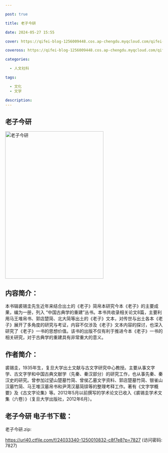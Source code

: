 ```yaml
---

post: true

title: 老子今研

date: 2024-05-27 15:55

cover: https://qifei-blog-1256009448.cos.ap-chengdu.myqcloud.com/qifei-blog/65ffec2a9f345e8d03d8aee3.jpg

coveross: https://qifei-blog-1256009448.cos.ap-chengdu.myqcloud.com/qifei-blog/65ffec2a9f345e8d03d8aee3.jpg

categories:

  - 人文社科

tags:

  - 文化
  - 文学

description:
---
```


## 老子今研
<img alt="老子今研 " class="aligncenter loading" data-was-processed="true" decoding="async" fetchpriority="high" height="471" src="https://qifei-blog-1256009448.cos.ap-chengdu.myqcloud.com/qifei-blog/65ffec2a9f345e8d03d8aee3.jpg " style="cursor: zoom-in;" width="314"/>

## 内容简介：

本书辑裘锡圭先生近年来结合出土的《老子》简帛本研究今本《老子》的主要成果，编为一册，列入 “中国古典学的重建”丛书。本书共收录相关论文8篇，主要利用马王堆帛书、郭店楚简、北大简等出土的《老子》文本，对传世与出土各本《老子》展开了多角度的研究与考证，内容不仅涉及《老子》文本内容的探讨，也深入研究了《老子》一书的思想价值。该书的出版不仅有利于推进今本《老子》一书的相关研究，对于古典学的重建具有非常重大的意义。

## 作者简介：

裘锡圭，1935年生，复旦大学出土文献与古文字研究中心教授。主要从事文字学、古文字学和中国古典文献学（先秦、秦汉部分）的研究工作，也从事先秦、秦汉史的研究。曾参加过望山楚墓竹简、曾侯乙墓文字资料、郭店楚墓竹简、银雀山汉墓竹简、马王堆汉墓帛书和尹湾汉墓简牍等的整理考释工作。著有《文字学概要》及《古文字论集》等。2012年5月以前撰写的学术论文已收入《裘锡圭学术文集（六卷）》（复旦大学出版社，2012年6月）。

## 老子今研 电子书下载：



老子今研.zip: 

https://url40.ctfile.com/f/24033340-1250010832-c8f7e8?p=7827 (访问密码: 7827)
